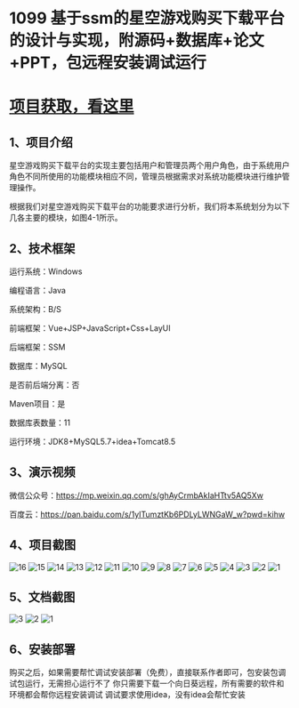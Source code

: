 # 1099 基于ssm的星空游戏购买下载平台的设计与实现，附源码+数据库+论文+PPT，包远程安装调试运行

# [项目获取，看这里](https://mbd.pub/o/bread/mbd-aJaal5ps "项目获取，看这里")

## 1、项目介绍

星空游戏购买下载平台的实现主要包括用户和管理员两个用户角色，由于系统用户角色不同所使用的功能模块相应不同，管理员根据需求对系统功能模块进行维护管理操作。

根据我们对星空游戏购买下载平台的功能要求进行分析，我们将本系统划分为以下几各主要的模块，如图4-1所示。


## 2、技术框架

运行系统：Windows

编程语言：Java

系统架构：B/S

前端框架：Vue+JSP+JavaScript+Css+LayUI

后端框架：SSM

数据库：MySQL

是否前后端分离：否

Maven项目：是

数据库表数量：11

运行环境：JDK8+MySQL5.7+idea+Tomcat8.5

## 3、演示视频

微信公众号：https://mp.weixin.qq.com/s/ghAyCrmbAkIaHTtv5AQ5Xw 

百度云：https://pan.baidu.com/s/1yITumztKb6PDLyLWNGaW_w?pwd=kihw 

## 4、项目截图 
![16](https://javabscode.github.io/picx-images-hosting/1099-基于ssm的星空游戏购买下载平台的设计与实现-附源码+数据库+论文+PPT-包远程安装调试运行-运行截图/16.webp)
![15](https://javabscode.github.io/picx-images-hosting/1099-基于ssm的星空游戏购买下载平台的设计与实现-附源码+数据库+论文+PPT-包远程安装调试运行-运行截图/15.webp)
![14](https://javabscode.github.io/picx-images-hosting/1099-基于ssm的星空游戏购买下载平台的设计与实现-附源码+数据库+论文+PPT-包远程安装调试运行-运行截图/14.webp)
![13](https://javabscode.github.io/picx-images-hosting/1099-基于ssm的星空游戏购买下载平台的设计与实现-附源码+数据库+论文+PPT-包远程安装调试运行-运行截图/13.webp)
![12](https://javabscode.github.io/picx-images-hosting/1099-基于ssm的星空游戏购买下载平台的设计与实现-附源码+数据库+论文+PPT-包远程安装调试运行-运行截图/12.webp)
![11](https://javabscode.github.io/picx-images-hosting/1099-基于ssm的星空游戏购买下载平台的设计与实现-附源码+数据库+论文+PPT-包远程安装调试运行-运行截图/11.webp)
![10](https://javabscode.github.io/picx-images-hosting/1099-基于ssm的星空游戏购买下载平台的设计与实现-附源码+数据库+论文+PPT-包远程安装调试运行-运行截图/10.webp)
![9](https://javabscode.github.io/picx-images-hosting/1099-基于ssm的星空游戏购买下载平台的设计与实现-附源码+数据库+论文+PPT-包远程安装调试运行-运行截图/9.webp)
![8](https://javabscode.github.io/picx-images-hosting/1099-基于ssm的星空游戏购买下载平台的设计与实现-附源码+数据库+论文+PPT-包远程安装调试运行-运行截图/8.webp)
![7](https://javabscode.github.io/picx-images-hosting/1099-基于ssm的星空游戏购买下载平台的设计与实现-附源码+数据库+论文+PPT-包远程安装调试运行-运行截图/7.webp)
![6](https://javabscode.github.io/picx-images-hosting/1099-基于ssm的星空游戏购买下载平台的设计与实现-附源码+数据库+论文+PPT-包远程安装调试运行-运行截图/6.webp)
![5](https://javabscode.github.io/picx-images-hosting/1099-基于ssm的星空游戏购买下载平台的设计与实现-附源码+数据库+论文+PPT-包远程安装调试运行-运行截图/5.webp)
![4](https://javabscode.github.io/picx-images-hosting/1099-基于ssm的星空游戏购买下载平台的设计与实现-附源码+数据库+论文+PPT-包远程安装调试运行-运行截图/4.webp)
![3](https://javabscode.github.io/picx-images-hosting/1099-基于ssm的星空游戏购买下载平台的设计与实现-附源码+数据库+论文+PPT-包远程安装调试运行-运行截图/3.webp)
![2](https://javabscode.github.io/picx-images-hosting/1099-基于ssm的星空游戏购买下载平台的设计与实现-附源码+数据库+论文+PPT-包远程安装调试运行-运行截图/2.webp)
![1](https://javabscode.github.io/picx-images-hosting/1099-基于ssm的星空游戏购买下载平台的设计与实现-附源码+数据库+论文+PPT-包远程安装调试运行-运行截图/1.webp)


















## 5、文档截图

![3](https://javabscode.github.io/picx-images-hosting/1099-基于ssm的星空游戏购买下载平台的设计与实现-附源码+数据库+论文+PPT-包远程安装调试运行-文档截图/3.webp)
![2](https://javabscode.github.io/picx-images-hosting/1099-基于ssm的星空游戏购买下载平台的设计与实现-附源码+数据库+论文+PPT-包远程安装调试运行-文档截图/2.webp)
![1](https://javabscode.github.io/picx-images-hosting/1099-基于ssm的星空游戏购买下载平台的设计与实现-附源码+数据库+论文+PPT-包远程安装调试运行-文档截图/1.webp)


## 6、安装部署

购买之后，如果需要帮忙调试安装部署（免费），直接联系作者即可，包安装包调试包运行，无需担心运行不了
你只需要下载一个向日葵远程，所有需要的软件和环境都会帮你远程安装调试
调试要求使用idea，没有idea会帮忙安装
